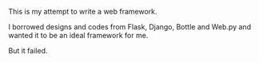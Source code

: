 This is my attempt to write a web framework.

I borrowed designs and codes from Flask, Django, Bottle and Web.py and wanted it to be an ideal framework for me.

But it failed.
